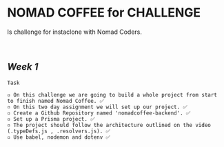 # **NOMAD COFFEE for CHALLENGE**

Is challenge for instaclone with Nomad Coders.

<br>

## _Week 1_

```
Task

▫ On this challenge we are going to build a whole project from start to finish named Nomad Coffee. ✅
▫ On this two day assignment we will set up our project. ✅
▫ Create a Github Repository named 'nomadcoffee-backend'. ✅
▫ Set up a Prisma project. ✅
▫ The project should follow the architecture outlined on the video (.typeDefs.js , .resolvers.js). ✅
▫ Use babel, nodemon and dotenv ✅
```
